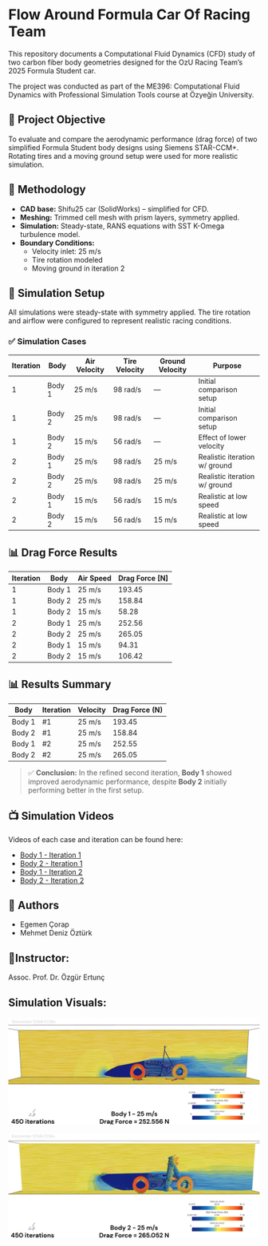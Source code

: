 # Flow Around Formula Car Of Racing Team

This repository documents a Computational Fluid Dynamics (CFD) study of two carbon fiber body geometries designed for the OzU Racing Team’s 2025 Formula Student car.

The project was conducted as part of the ME396: Computational Fluid Dynamics with Professional Simulation Tools course at Özyeğin University.

## 📌 Project Objective

To evaluate and compare the aerodynamic performance (drag force) of two simplified Formula Student body designs using Siemens STAR-CCM+. Rotating tires and a moving ground setup were used for more realistic simulation.

## 🧪 Methodology

- **CAD base:** Shifu25 car (SolidWorks) – simplified for CFD.
- **Meshing:** Trimmed cell mesh with prism layers, symmetry applied.
- **Simulation:** Steady-state, RANS equations with SST K-Omega turbulence model.
- **Boundary Conditions:**
  - Velocity inlet: 25 m/s
  - Tire rotation modeled
  - Moving ground in iteration 2

## 🧪 Simulation Setup

All simulations were steady-state with symmetry applied. The tire rotation and airflow were configured to represent realistic racing conditions.

### ✅ Simulation Cases

| Iteration | Body  | Air Velocity | Tire Velocity | Ground Velocity | Purpose                       |
|-----------|-------|--------------|----------------|------------------|-------------------------------|
| 1         | Body 1 | 25 m/s       | 98 rad/s       | —                | Initial comparison setup      |
| 1         | Body 2 | 25 m/s       | 98 rad/s       | —                | Initial comparison setup      |
| 1         | Body 2 | 15 m/s       | 56 rad/s       | —                | Effect of lower velocity      |
| 2         | Body 1 | 25 m/s       | 98 rad/s       | 25 m/s           | Realistic iteration w/ ground |
| 2         | Body 2 | 25 m/s       | 98 rad/s       | 25 m/s           | Realistic iteration w/ ground |
| 2         | Body 1 | 15 m/s       | 56 rad/s       | 15 m/s           | Realistic at low speed        |
| 2         | Body 2 | 15 m/s       | 56 rad/s       | 15 m/s           | Realistic at low speed        |

## 📊 Drag Force Results

| Iteration | Body  | Air Speed | Drag Force [N] |
|-----------|-------|-----------|----------------|
| 1         | Body 1 | 25 m/s    | 193.45         |
| 1         | Body 2 | 25 m/s    | 158.84         |
| 1         | Body 2 | 15 m/s    | 58.28          |
| 2         | Body 1 | 25 m/s    | 252.56         |
| 2         | Body 2 | 25 m/s    | 265.05         |
| 2         | Body 1 | 15 m/s    | 94.31          |
| 2         | Body 2 | 15 m/s    | 106.42         |

## 📊 Results Summary

| Body   | Iteration | Velocity | Drag Force (N) |
|--------|-----------|----------|----------------|
| Body 1 | #1        | 25 m/s   | 193.45         |
| Body 2 | #1        | 25 m/s   | 158.84         |
| Body 1 | #2        | 25 m/s   | 252.55         |
| Body 2 | #2        | 25 m/s   | 265.05         |

> ✅ **Conclusion:** In the refined second iteration, **Body 1** showed improved aerodynamic performance, despite **Body 2** initially performing better in the first setup.

## 📺 Simulation Videos

Videos of each case and iteration can be found here:

- [Body 1 - Iteration 1](https://www.youtube.com/watch?v=CEQuybft38I)
- [Body 2 - Iteration 1](https://www.youtube.com/watch?v=VSnXPCMktWw)
- [Body 1 - Iteration 2](https://www.youtube.com/watch?v=O19Dar8AAA8)
- [Body 2 - Iteration 2](https://www.youtube.com/watch?v=Vtjjxzg7SsE)

## 👥 Authors
- Egemen Çorap  
- Mehmet Deniz Öztürk
  
## 👥Instructor:
Assoc. Prof. Dr. Özgür Ertunç

## Simulation Visuals:

![Body 1 - 25m/s Iteration 2](Body%201%2025ms%20-%20Iter%20No%202.png)

![Body 2 - 25m/s Iteration 2](Body%202%2025ms%20-%20Iter%20No%202.png)
